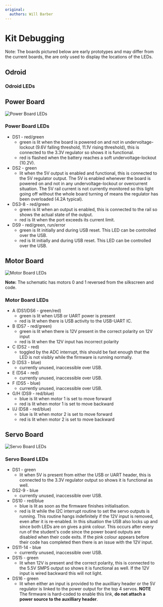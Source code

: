 ```yaml
---
original:
  authors: Will Barber
---
```

# Kit Debugging

Note: The boards pictured below are early prototypes and may differ from the current boards, the are only used to display the locations of the LEDs.

## Odroid

### Odroid LEDs

## Power Board

![Power Board LEDs](https://raw.githubusercontent.com/srobo/power-v4-hw/master/test/figure1.png)

### Power Board LEDs

- DS1 - red/green
  - green is lit when the board is powered on and not in undervoltage-lockout (9.6V falling threshold, 11.1V rising threshold), this is connected to the 3.3V regulator so shows it is functional.
  - red is flashed when the battery reaches a soft undervoltage-lockout (10.2V).
- DS2 - green
  - lit when the 5V output is enabled and functional, this is connected to the 5V regulator output. The 5V is enabled whenever the board is powered on and not in any undervoltage-lockout or overcurrent situation. The 5V rail current is not currently monitored so this light going off without the whole board turning of means the regulator has been overloaded (4.2A typical).
- DS3-8 - red/green
  - green is lit when an output is enabled, this is connected to the rail so shows the actual state of the output.
  - red is lit when the port exceeds its current limit.
- DS9 - red/green, run/error
  - green is lit initially and during USB reset. This LED can be controlled over the USB.
  - red is lit initially and during USB reset. This LED can be controlled over the USB.

## Motor Board

![Motor Board LEDs](https://raw.githubusercontent.com/srobo/motor-v4-hw/master/test/led_diagram.jpg)

__Note:__ The schematic has motors 0 and 1 reversed from the silkscreen and code.

### Motor Board LEDs

- A (DS1/DS6 - green/red)
  - green is lit when USB or UART power is present
  - red is lit when there is USB activity to the USB-UART IC.
- B (DS7 - red/green)
  - green is lit when there is 12V present in the correct polarity on 12V input
  - red is lit when the 12V input has incorrect polarity
- C (DS2 - red)
  - toggled by the ADC interrupt, this should be fast enough that the LED is not visibly while the firmware is running normally.
- D (DS3 - blue)
  - currently unused, inaccessible over USB.
- E (DS4 - red)
  - currently unused, inaccessible over USB.
- F (DS5 - blue)
  - currently unused, inaccessible over USB.
- G/H (DS9 - red/blue)
  - blue is lit when motor 1 is set to move forward
  - red is lit when motor 1 is set to move backward
- I/J (DS8 - red/blue)
  - blue is lit when motor 2 is set to move forward
  - red is lit when motor 2 is set to move backward

## Servo Board

![Servo Board LEDs](https://raw.githubusercontent.com/srobo/servo-v4-hw/master/test/figure1.png)

### Servo Board LEDs

- DS1 - green
  - lit when 5V is present from either the USB or UART header, this is connected to the 3.3V regulator output so shows it is functional as well.
- DS2-9 - blue
  - currently unused, inaccessible over USB.
- DS10 - red/blue
  - blue is lit as soon as the firmware finishes initialisation.
  - red is lit while the I2C interrupt routine to set the servo outputs is running. This routine hangs indefinitely if the 12V input is removed, even after it is re-enabled. In this situation the USB also locks up and since both LEDs are on gives a pink colour. This occurs after every run of the student's code since the power board outputs are disabled when their code exits. If the pink colour appears before their code has completed then there is an issue with the 12V input.
- DS11-14 - blue
  - currently unused, inaccessible over USB.
- DS15 - green
  - lit when 12V is present and the correct polarity, this is connected to the 5.5V SMPS output so shows it is functional as well. If the 12V input is wired backward this will not light.
- DS16 - green
  - lit when either an input is provided to the auxilliary header or the 5V regulator is linked to the power output for the top 4 servos. __NOTE__ The firmware is hard-coded to enable this link, __do not attach a power source to the auxilliary header__.
